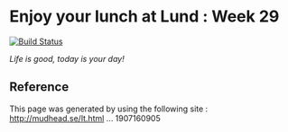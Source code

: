 Enjoy your lunch at Lund : Week 29
==

[![Build Status](https://travis-ci.org/jeonghanlee/lund-lunch.svg?branch=master)](https://travis-ci.org/jeonghanlee/lund-lunch)

*Life is good, today is your day!*


## Reference 
This page was generated by using the following site : http://mudhead.se/lt.html
... 1907160905
